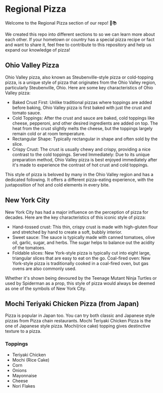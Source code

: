 # Regional Pizza

Welcome to the Regional Pizza section of our repo! 🍕📚

We created this repo into different sections to so we can learn more about each other. If your hometown or country has a special pizza recipe or fact and want to share it, feel free to contribute to this repository and help us expand our knowledge of pizza!

## Ohio Valley Pizza

Ohio Valley pizza, also known as Steubenville-style pizza or cold-topping pizza, is a unique style of pizza that originates from the Ohio Valley region, particularly Steubenville, Ohio. Here are some key characteristics of Ohio Valley pizza:

- Baked Crust First: Unlike traditional pizzas where toppings are added before baking, Ohio Valley pizza is first baked with just the crust and tomato sauce.
- Cold Toppings: After the crust and sauce are baked, cold toppings like cheese, pepperoni, and other desired ingredients are added on top. The heat from the crust slightly melts the cheese, but the toppings largely remain cold or at room temperature.
- Rectangular Shape: Typically rectangular in shape and often sold by the slice.
- Crispy Crust: The crust is usually chewy and crispy, providing a nice contrast to the cold toppings.
  Served Immediately: Due to its unique preparation method, Ohio Valley pizza is best enjoyed immediately after it's made to experience the contrast of hot crust and cold toppings.

This style of pizza is beloved by many in the Ohio Valley region and has a dedicated following. It offers a different pizza-eating experience, with the juxtaposition of hot and cold elements in every bite.

## New York City

New York City has had a major influence on the perception of pizza for decades. Here are the key characteristics of this iconic style of pizza:

- Hand-tossed crust: This thin, crispy crust is made with high-gluten flour and stretched by hand to create a soft, bubbly interior.
- Sweet sauce: The sauce is typically made with canned tomatoes, olive oil, garlic, sugar, and herbs. The sugar helps to balance out the acidity of the tomatoes.
- Foldable slices: New York-style pizza is typically cut into eight large, triangular slices that are easy to eat on the go.
  Coal-fired oven: New York-style pizza is traditionally cooked in a coal-fired oven, but gas ovens are also commonly used.

Whether it's shown being devoured by the Teenage Mutant Ninja Turtles or used by Spiderman as a prop, this style of pizza would always be deemed as one of the symbols of New York City.

## Mochi Teriyaki Chicken Pizza (from Japan)

Pizza is popular in Japan too. You can try both classic and Japanese style pizzas from Pizza chain restaurants. Mochi Teriyaki Chicken Pizza is the one of Japanese style pizza. Mochi(rice cake) topping gives destinctive texture to a pizza.

### Toppings

- Teriyaki Chicken
- Mochi (Rice Cake)
- Corn
- Onions
- Mayonnaise
- Cheese
- Nori Flakes
